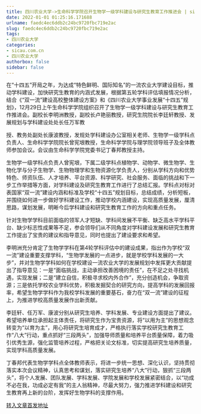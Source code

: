 ```yaml
---
title: 四川农业大学->生命科学学院召开生物学一级学科建设与研究生教育工作推进会 | sicau.com.cn
date: 2022-01-01 01:25:16.171688
urlname: faedc4ec6ddb2c24bc9720fbc719e2ac
slug: faedc4ec6ddb2c24bc9720fbc719e2ac
tags: 
- 四川农业大学
categories:
- sicau.com.cn
- 四川农业大学
authorbox: false
sidebar: false
---
```

在“十四五”开局之年，为达成“特色鲜明、国际知名”的一流农业大学建设目标，推动学科建设，加快研究生教育的内涵式发展，根据第五轮学科评估填报情况分析，结合《“双一流”建设高校整体建设方案》和《四川农业大学事业发展“十四五”规划》，12月29日上午生命科学学院组织召开了生物学一级学科建设与研究生教育工作推进会。副校长李明洲教授，副校长卢艳丽教授，研究生院院长李廷轩教授、发展规划与学科建设处处长任万军教
<!--more-->
授、教务处副处长康波教授，发规处学科建设办公室相关老师、生物学一级学科点负责人、生命科学学院院长曾宪垠教授，生命科学学院与理学院领导班子及全体教师参加会议。会议由生命科学学院党委书记丁春邦教授主持。

生物学一级学科点负责人曾宪垠，下属二级学科点植物学、动物学、微生物学、生物化学与分子生物学、生物物理学和生物资源化学负责人，分别从学科方向和优势特色、师资队伍、人才培养、平台资源、科学研究、社会服务、面临的挑战和下一步工作举措等方面，对学科建设及研究生教育工作进行了总结汇报。学科点对标对表国家“双一流”建设内涵和标准及学校“十四五”规划目标，总结成绩，分析短板，并围绕如何进一步做好学科建设工作，推动学校内涵建设，实现高质量发展，厘清思路，谋划发展，明晰今后学科建设和研究生教育工作的方向和重点任务。

针对生物学学科目前面临的领军人才短缺、学科间发展不平衡、缺乏高水平学科平台、缺少标志性成果等不足，参会领导们从不同角度对学科建设发展和研究生教育工作提出了宝贵的建议和指导意见，同时也提出了建设要求和希望。

李明洲充分肯定了生物学学科在第4轮学科评估中的建设成果，指出作为学校“双一流”建设重要支撑学科，“生物学发展的一点进步，就是学校学科发展的一大步”，并对生物学学科如何在学校建设一流农业大学的发展规划中发挥更大贡献提出了指导意见：一是“面临挑战，主动承担改善困境的责任”，在不足之处寻找机遇，实现发展；二是“建立自信，积极寻求校内外合作”，充分创造机会，争取资源；三是依托学校农业学科优势，积极发掘契合的研究方向，提高学科的发展回报率，希望生物学学科作为我校学科发展的重要基石，奋力在“双一流”建设的征程上，为推进学校高质量发展作出新贡献。

李廷轩、任万军、康波分别从研究生培养、学科发展、专业建设方面提出了建议。希望培养单位承担起主体责任，将研究生作为宝贵资源，将“以用为主”的思想观念转变为“以育为主”，用心将研究生培育成才，严格执行落实学校研究生教育工作“八大”行动，重点抓好“三段两头”，加强导师质量和培养平台质量保障，着力吸引优秀生源，强化监管培养过程，严格把关论文标准，切实提高研究生培养质量，实现学科高质量发展。

丁春邦代表生物学学科点全体教师表示，将进一步统一思想、深化认识，坚持贯彻落实本次会议精神，认真思考和谋划，落实研究生培养“八大”行动，狠抓“三段两头”，将个人发展、团队发展、学科发展、学院发展和学校发展紧密结合，以“功成不必在我，功成必定有我”的主人翁精神，尽最大努力，强力推进学科建设和研究生教育再上新的台阶，发挥好生物学科的支撑作用。



[转入文章首发地址](https://news.sicau.edu.cn/info/1078/66304.htm)